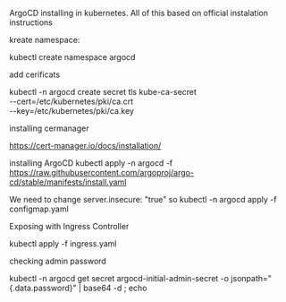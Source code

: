 ArgoCD installing in kubernetes.
All of this based on official instalation instructions

kreate namespace: 

kubectl create namespace argocd

add cerificats

kubectl -n argocd create secret tls kube-ca-secret \
--cert=/etc/kubernetes/pki/ca.crt \
--key=/etc/kubernetes/pki/ca.key

installing cermanager

https://cert-manager.io/docs/installation/

installing ArgoCD
kubectl apply -n argocd -f https://raw.githubusercontent.com/argoproj/argo-cd/stable/manifests/install.yaml

We need to change server.insecure: "true" so 
kubectl -n argocd apply -f configmap.yaml

Exposing with Ingress Controller

kubectl apply -f ingress.yaml

checking admin password

kubectl -n argocd get secret argocd-initial-admin-secret -o jsonpath="{.data.password}" | base64 -d ; echo
